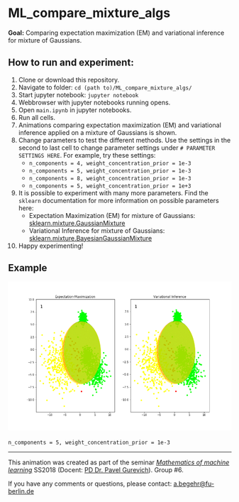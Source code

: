 # ML\_compare\_mixture\_algs

**Goal:** Comparing expectation maximization (EM) and variational inference for mixture of Gaussians.

## How to run and experiment:

1. Clone or download this repository.
2. Navigate to folder: ```cd (path to)/ML_compare_mixture_algs/```
3. Start jupyter notebook: ```jupyter notebook```
4. Webbrowser with jupyter notebooks running opens.
5. Open ```main.ipynb``` in jupyter notebooks.
6. Run all cells.
7. Animations comparing expectation maximization (EM) and variational inference applied on a mixture of Gaussians is shown.
8. Change parameters to test the different methods. Use the settings in the second to last cell to change parameter settings under ```# PARAMETER SETTINGS HERE```. For example, try these settings:
	* ```n_components = 4, weight_concentration_prior = 1e-3```
	* ```n_components = 5, weight_concentration_prior = 1e-3```
	* ```n_components = 8, weight_concentration_prior = 1e-3```
	* ```n_components = 5, weight_concentration_prior = 1e+3```
9. It is possible to experiment with many more parameters. Find the ```sklearn``` documentation for more information on possible parameters here:
	* Expectation Maximization (EM) for mixture of Gaussians: [sklearn.mixture.GaussianMixture](http://scikit-learn.org/stable/modules/generated/sklearn.mixture.GaussianMixture.html)
	* Variational Inference for mixture of Gaussians: [sklearn.mixture.BayesianGaussianMixture](http://scikit-learn.org/stable/modules/generated/sklearn.mixture.BayesianGaussianMixture.html)
10. Happy experimenting!

## Example

![Animation gif not found](./animation.gif)

```n_components = 5, weight_concentration_prior = 1e-3```


---

This animation was created as part of the seminar [_Mathematics of machine learning_](https://www.mi.fu-berlin.de/en/math/groups/hysteresis/teaching/machine-learning3.html) SS2018 (Docent: [PD Dr. Pavel Gurevich](https://www.mi.fu-berlin.de/en/math/groups/hysteresis/members/projectleader/gurevich.html)). Group #6.

If you have any comments or questions, please contact: [a.begehr@fu-berlin.de](mailto:a.begehr@fu-berlin.de)